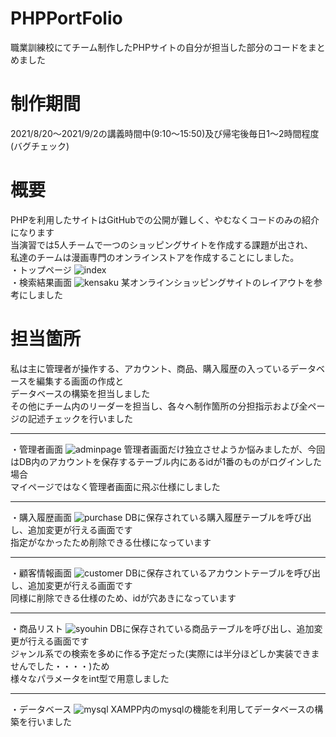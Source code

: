 # PHPPortFolio
職業訓練校にてチーム制作したPHPサイトの自分が担当した部分のコードをまとめました
# 制作期間
2021/8/20～2021/9/2の講義時間中(9:10～15:50)及び帰宅後毎日1～2時間程度(バグチェック)
# 概要
PHPを利用したサイトはGitHubでの公開が難しく、やむなくコードのみの紹介になります<br>
当演習では5人チームで一つのショッピングサイトを作成する課題が出され、<br>
私達のチームは漫画専門のオンラインストアを作成することにしました。<br>
・トップページ
![index](https://user-images.githubusercontent.com/91583857/135555898-21cc56b4-693b-4068-9324-f7847d7474df.PNG)<br>
・検索結果画面
![kensaku](https://user-images.githubusercontent.com/91583857/135555958-96ae7ff4-9da7-4158-b7e5-fc98a12f5cf6.PNG)
某オンラインショッピングサイトのレイアウトを参考にしました<br>
# 担当箇所
私は主に管理者が操作する、アカウント、商品、購入履歴の入っているデータベースを編集する画面の作成と<br>
データベースの構築を担当しました<br>
その他にチーム内のリーダーを担当し、各々へ制作箇所の分担指示および全ページの記述チェックを行いました<br>

<hr>

・管理者画面
![adminpage](https://user-images.githubusercontent.com/91583857/135556528-d15173da-32c2-4e78-8d32-95d2b4352be8.PNG)
管理者画面だけ独立させようか悩みましたが、今回はDB内のアカウントを保存するテーブル内にあるidが1番のものがログインした場合<br>
マイページではなく管理者画面に飛ぶ仕様にしました<br>

<hr>

・購入履歴画面
![purchase](https://user-images.githubusercontent.com/91583857/135558266-912887da-f1d3-4e6e-9164-ec0867d26733.PNG)
DBに保存されている購入履歴テーブルを呼び出し、追加変更が行える画面です<br>
指定がなかったため削除できる仕様になっています

<hr>

・顧客情報画面
![customer](https://user-images.githubusercontent.com/91583857/135558178-3645b508-b965-4d80-83e8-de654653099e.PNG)
DBに保存されているアカウントテーブルを呼び出し、追加変更が行える画面です<br>
同様に削除できる仕様のため、idが穴あきになっています

<hr>

・商品リスト
![syouhin](https://user-images.githubusercontent.com/91583857/135558360-cd91b2e0-bad2-4e13-8392-bab54ae9ce1e.PNG)
DBに保存されている商品テーブルを呼び出し、追加変更が行える画面です<br>
ジャンル系での検索を多めに作る予定だった(実際には半分ほどしか実装できませんでした・・・・)ため<br>
様々なパラメータをint型で用意しました

<hr>

・データベース
![mysql](https://user-images.githubusercontent.com/91583857/135560624-e9cda10d-1c5f-4cde-bd70-a05bcced3e86.PNG)
XAMPP内のmysqlの機能を利用してデータベースの構築を行いました
